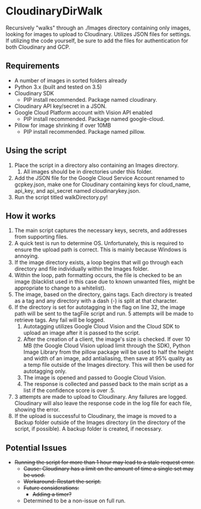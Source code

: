 # CloudinaryDirWalk
Recursively "walks" through an ./Images directory containing only images, looking for images to upload to Cloudinary.
Utilizes JSON files for settings.
If utilizing the code yourself, be sure to add the files for authentication for both Cloudinary and GCP.
## Requirements
* A number of images in sorted folders already
* Python 3.x (built and tested on 3.5)
* Cloudinary SDK
  * PIP install recommended. Package named cloudinary.
* Cloudinary API key/secret in a JSON.
* Google Cloud Platform account with Vision API enabled
  * PIP install recommended. Package named google-cloud.
* Pillow for image shrinking if over 10MB
  * PIP install recommended. Package named pillow.
## Using the script
1. Place the script in a directory also containing an Images directory.
    1. All images should be in directories under this folder.
2. Add the JSON file for the Google Cloud Service Account renamed to gcpkey.json, make one for Cloudinary containing keys for cloud_name, api_key, and api_secret named cloudinarykey.json.
3. Run the script titled walkDirectory.py!
## How it works
1. The main script captures the necessary keys, secrets, and addresses from supporting files.
2. A quick test is run to determine OS. Unfortunately, this is required to ensure the upload path is correct. This is mainly because Windows is annoying.
3. If the image directory exists, a loop begins that will go through each directory and file individually within the Images folder.
4. Within the loop, path formatting occurs, the file is checked to be an image (blacklist used in this case due to known unwanted files, might be appropriate to change to a whitelist).
5. The image, based on the directory, gains tags. Each directory is treated as a tag and any directory with a dash (-) is split at that character.
6. If the directory is set for autotagging in the flag on line 32, the image path will be sent to the tagFile script and run. 5 attempts will be made to retrieve tags. Any fail will be logged.
    1. Autotagging utilizes Google Cloud Vision and the Cloud SDK to upload an image after it is passed to the script.
    2. After the creation of a client, the image's size is checked. If over 10 MB (the Google Cloud Vision upload limit through the SDK), Python Image Library from the pillow package will be used to half the height and width of an image, add antialiasing, then save at 95% quality as a temp file outside of the Images directory. This will then be used for autotagging only.
    3. The image is opened and passed to Google Cloud Vision.
    4. The response is collected and passed back to the main script as a list if the confidence score is over .5.
7. 3 attempts are made to upload to Cloudinary. Any failures are logged. Cloudinary will also leave the response code in the log file for each file, showing the error.
8. If the upload is successful to Cloudinary, the image is moved to a Backup folder outside of the Images directory (in the directory of the script, if possible). A backup folder is created, if necessary.
## Potential Issues
* ~~Running the script for more than 1 hour may lead to a stale request error.~~
  * ~~Cause: Cloudinary has a limit on the amount of time a single set may be used.~~
  * ~~Workaround: Restart the script.~~
  * ~~Future considerations:~~
    * ~~Adding a timer?~~
  * Determined to be a non-issue on full run.
